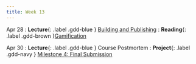```yaml
---
title: Week 13
---
```


Apr 28
: **Lecture**{: .label .gdd-blue } [Building and Publishing]
: **Reading**{: .label .gdd-brown }[Gamification]

Apr 30
: **Lecture**{: .label .gdd-blue } Course Postmortem
: **Project**{: .label .gdd-navy } [Milestone 4: Final Submission]

[Building and Publishing]: https://docs.google.com/presentation/d/13hBSfcfErFZp4QR-dFVJ42UW0cm0MX_nXVdkQSNIYNQ/edit?usp=sharing

[Course Postmortem]: https://docs.google.com/document/d/1FreG-CxgChfSAyKwz5S5rjSffoPWxVtsowYawKBcAHU/edit?usp=sharing

[Gamification]: https://www.gamedeveloper.com/business/game-design-in-real-life-gamification 

[Milestone 4: Final Submission]: ../pages/projects/project3/project3
